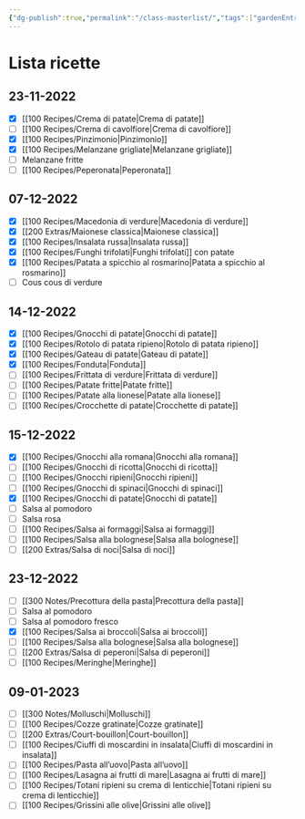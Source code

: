 ```yaml
---
{"dg-publish":true,"permalink":"/class-masterlist/","tags":["gardenEntry"]}
---
```


# Lista ricette
## 23-11-2022
- [x] [[100 Recipes/Crema di patate\|Crema di patate]]
- [ ] [[100 Recipes/Crema di cavolfiore\|Crema di cavolfiore]]
- [x] [[100 Recipes/Pinzimonio\|Pinzimonio]]
- [x] [[100 Recipes/Melanzane grigliate\|Melanzane grigliate]]
- [ ] Melanzane fritte
- [ ] [[100 Recipes/Peperonata\|Peperonata]]
## 07-12-2022
- [x] [[100 Recipes/Macedonia di verdure\|Macedonia di verdure]]
- [x] [[200 Extras/Maionese classica\|Maionese classica]]
- [x] [[100 Recipes/Insalata russa\|Insalata russa]]
- [x] [[100 Recipes/Funghi trifolati\|Funghi trifolati]] con patate
- [x] [[100 Recipes/Patata a spicchio al rosmarino\|Patata a spicchio al rosmarino]]
- [ ] Cous cous di verdure
## 14-12-2022
- [x] [[100 Recipes/Gnocchi di patate\|Gnocchi di patate]]
- [x] [[100 Recipes/Rotolo di patata ripieno\|Rotolo di patata ripieno]]
- [x] [[100 Recipes/Gateau di patate\|Gateau di patate]]
- [x] [[100 Recipes/Fonduta\|Fonduta]]
- [ ] [[100 Recipes/Frittata di verdure\|Frittata di verdure]]
- [ ] [[100 Recipes/Patate fritte\|Patate fritte]]
- [ ] [[100 Recipes/Patate alla lionese\|Patate alla lionese]]
- [ ] [[100 Recipes/Crocchette di patate\|Crocchette di patate]]
## 15-12-2022
- [x] [[100 Recipes/Gnocchi alla romana\|Gnocchi alla romana]]
- [ ] [[100 Recipes/Gnocchi di ricotta\|Gnocchi di ricotta]]
- [ ] [[100 Recipes/Gnocchi ripieni\|Gnocchi ripieni]]
- [ ] [[100 Recipes/Gnocchi di spinaci\|Gnocchi di spinaci]]
- [x] [[100 Recipes/Gnocchi di patate\|Gnocchi di patate]]
- [ ] Salsa al pomodoro
- [ ] Salsa rosa
- [ ] [[100 Recipes/Salsa ai formaggi\|Salsa ai formaggi]]
- [ ] [[100 Recipes/Salsa alla bolognese\|Salsa alla bolognese]]
- [ ] [[200 Extras/Salsa di noci\|Salsa di noci]]
## 23-12-2022
- [ ] [[300 Notes/Precottura della pasta\|Precottura della pasta]]
- [ ] Salsa al pomodoro
- [ ] Salsa al pomodoro fresco
- [x] [[100 Recipes/Salsa ai broccoli\|Salsa ai broccoli]]
- [ ] [[100 Recipes/Salsa alla bolognese\|Salsa alla bolognese]]
- [ ] [[200 Extras/Salsa di peperoni\|Salsa di peperoni]]
- [ ] [[100 Recipes/Meringhe\|Meringhe]]
## 09-01-2023
- [ ] [[300 Notes/Molluschi\|Molluschi]]
- [ ] [[100 Recipes/Cozze gratinate\|Cozze gratinate]]
- [ ] [[200 Extras/Court-bouillon\|Court-bouillon]]
- [ ] [[100 Recipes/Ciuffi di moscardini in insalata\|Ciuffi di moscardini in insalata]]
- [ ] [[100 Recipes/Pasta all’uovo\|Pasta all’uovo]]
- [ ] [[100 Recipes/Lasagna ai frutti di mare\|Lasagna ai frutti di mare]]
- [ ] [[100 Recipes/Totani ripieni su crema di lenticchie\|Totani ripieni su crema di lenticchie]]
- [ ] [[100 Recipes/Grissini alle olive\|Grissini alle olive]]